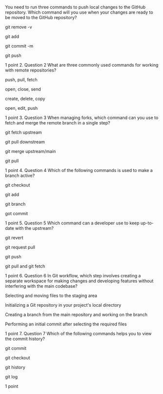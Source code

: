 You need to run three commands to push local changes to the GitHub repository. Which command will you use when your changes are ready to be moved to the GitHub repository?


git remove -v



git add



git commit -m



git push


1 point
2.
Question 2
What are three commonly used commands for working with remote repositories?


push, pull, fetch



open, close, send



create, delete, copy



open, edit, push


1 point
3.
Question 3
When managing forks, which command can you use to fetch and merge the remote branch in a single step?


git fetch upstream



git pull downstream



git merge upstream/main



git pull <upstream>


1 point
4.
Question 4
Which of the following commands is used to make a branch active?


git checkout



git add



git branch



got commit


1 point
5.
Question 5
Which command can a developer use to keep up-to-date with the upstream?


git revert



git request pull



git push



git pull <upstream> and git fetch <upstream>


1 point
6.
Question 6
In Git workflow, which step involves creating a separate workspace for making changes and developing features without interfering with the main codebase?


Selecting and moving files to the staging area



Initializing a Git repository in your project's local directory



Creating a branch from the main repository and working on the branch



Performing an initial commit after selecting the required files


1 point
7.
Question 7
Which of the following commands helps you to view the commit history?


git commit



git checkout



git history



git log


1 point
